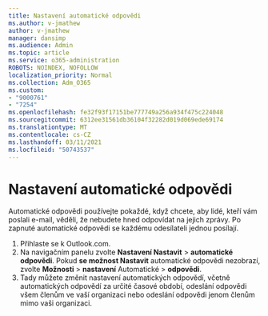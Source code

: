 ```yaml
---
title: Nastavení automatické odpovědi
ms.author: v-jmathew
author: v-jmathew
manager: dansimp
ms.audience: Admin
ms.topic: article
ms.service: o365-administration
ROBOTS: NOINDEX, NOFOLLOW
localization_priority: Normal
ms.collection: Adm_O365
ms.custom:
- "9000761"
- "7254"
ms.openlocfilehash: fe32f93f17151be777749a256a934f475c224048
ms.sourcegitcommit: 6312ee31561db36104f32282d019d069ede69174
ms.translationtype: MT
ms.contentlocale: cs-CZ
ms.lasthandoff: 03/11/2021
ms.locfileid: "50743537"
---
```

# <a name="set-up-an-automatic-reply"></a>Nastavení automatické odpovědi

Automatické odpovědi používejte pokaždé, když chcete, aby lidé, kteří vám poslali e-mail, věděli, že nebudete hned odpovídat na jejich zprávy. Po zapnuté automatické odpovědi se každému odesílateli jednou posílají.

1. Přihlaste se k Outlook.com.
2. Na navigačním panelu zvolte **Nastavení Nastavit**  >  **automatické odpovědi**. Pokud **se možnost Nastavit** automatické odpovědi nezobrazí, zvolte **Možnosti**  >  **nastavení** Automatické  >  **odpovědi**.
3. Tady můžete změnit nastavení automatických odpovědí, včetně automatických odpovědí za určité časové období, odeslání odpovědi všem členům ve vaší organizaci nebo odeslání odpovědi jenom členům mimo vaši organizaci.

